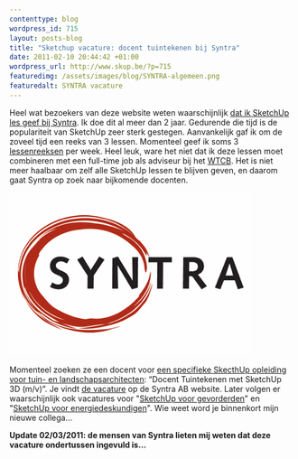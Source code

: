 ```yaml
--- 
contenttype: blog
wordpress_id: 715
layout: posts-blog
title: "Sketchup vacature: docent tuintekenen bij Syntra"
date: 2011-02-10 20:44:42 +01:00
wordpress_url: http://www.skup.be/?p=715
featuredimg: /assets/images/blog/SYNTRA-algemeen.png
featuredalt: SYNTRA vacature
---
```

Heel wat bezoekers van deze website weten waarschijnlijk [dat ik
SketchUp les geef bij Syntra][]. Ik doe dit al meer dan 2 jaar.
Gedurende die tijd is de populariteit van SketchUp zeer sterk gestegen.
Aanvankelijk gaf ik om de zoveel tijd een reeks van 3 lessen. Momenteel
geef ik soms 3 [lessenreeksen][] per week. Heel leuk, ware het niet dat
ik deze lessen moet combineren met een full-time job als adviseur bij
het [WTCB][]. Het is niet meer haalbaar om zelf alle SketchUp lessen te
blijven geven, en daarom gaat Syntra op zoek naar bijkomende docenten.

![SYNTRA vacature][]

Momenteel zoeken ze een docent voor [een specifieke SkecthUp opleiding
voor tuin- en landschapsarchitecten][]: “Docent Tuintekenen met SketchUp
3D (m/v)”. Je vindt [de vacature][] op de Syntra AB website. Later
volgen er waarschijnlijk ook vacatures voor "[SketchUp voor
gevorderden][]" en "[SketchUp voor energiedeskundigen][]". Wie weet word
je binnenkort mijn nieuwe collega…

**Update
02/03/2011: de mensen van Syntra lieten mij weten dat deze vacature
ondertussen ingevuld is…**

[dat ik SketchUp les geef bij Syntra]: http://be.linkedin.com/in/vanmoljohan "LinkedIn Johan Van Mol"

[lessenreeksen]: http://www.syntra-ab.be/opleidingen/SketchUp:-3D "Syntra - SketchUp - 3D voor iedereen"

[WTCB]: http://www.wtcb.be/homepage/ "WTCB"

[een specifieke SkecthUp opleiding voor tuin- en landschapsarchitecten]: http://www.syntra-ab.be/opleidingen/Tuintekenen-met-Sketchup "Syntra - Tuintekenen met Sketchup"

[de vacature]: http://www.syntra-ab.be/vacatures/Docent-Tuintekenen-met-SketchUp-3D-(m/v) "Syntra - vacature - tuintekenen met SketchUp"

[SketchUp voor gevorderden]: http://www.syntra-ab.be/opleidingen/SketchUp-voor-gevorderden "Syntra - SketchUp voor gevorderden"

[SketchUp voor energiedeskundigen]: http://www.syntra-ab.be/opleidingen/SketchUp-voor-energiedeskundigen "Syntra - SketchUp voor energiedeskundigen"



[SYNTRA vacature]: /assets/images/blog/SYNTRA-algemeen.png "SYNTRA vacature"
